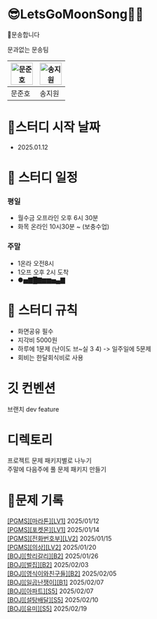 # 😎LetsGoMoonSong🌙🎵

🌝문송합니다

문과없는 문송팀

|<img src="https://i.namu.wiki/i/i6ZpdaKiiEf4qzrR_m9NjvBriuvWtFktDjDX-wry76CYBSssaiOpsZRTVXU20K0kDFnnoBqR9SiVkYh_akXYmQ.webp" alt="문준호" width="50" height="50">|<img src="https://blog.kakaocdn.net/dn/lzgJB/btr4JKTcA3k/o5PKrYIiyLroukkQdQqqk1/img.png" alt="송지원" width="50" height="50">|
|---|---|
|문준호|송지원|

# 🚩스터디 시작 날짜
- 2025.01.12

# 📆 스터디 일정
### 평일 
- 월수금 오프라인 오후 6시 30분
-  화목 온라인 10시30분 ~ (보충수업)
### 주말
-  1온라 오전8시
-  1오프 오후 2시 도착
-  ●▅▇█▇▆▆▅▄▇ 

# 💫 스터디 규칙
- 화면공유 필수  
- 지각비 5000원  
- 하루에 1문제 (난이도 브~실 3 4) -> 일주일에 5문제  
- 회비는 한달회식비로 사용

# 깃 컨벤션
브랜치
dev
feature

# 디렉토리
프로젝트 문제 패키지별로 나누기  
주말에 다음주에 풀 문제 패키지 만들기


# 🍪문제 기록
[[PGMS][마라톤][LV1]](https://school.programmers.co.kr/learn/courses/30/lessons/42576) 2025/01/12  
[[PGMS][포켓몬][LV1]](https://school.programmers.co.kr/learn/courses/30/lessons/1845) 2025/01/14  
[[PGMS][전화번호부][LV2]](https://school.programmers.co.kr/learn/courses/30/lessons/42577) 2025/01/15  
[[PGMS][의상][LV2]](https://school.programmers.co.kr/learn/courses/30/lessons/42578) 2025/01/20  
[[BOJ][할리갈리][B2]](https://www.acmicpc.net/problem/27160) 2025/01/26  
[[BOJ][벌집][B2]](https://www.acmicpc.net/problem/2292) 2025/02/03  
[[BOJ][영식이와친구들][B2]](https://www.acmicpc.net/problem/1592) 2025/02/05  
[[BOJ][일곱난쟁이][B1]](https://www.acmicpc.net/problem/2309) 2025/02/07  
[[BOJ][아파트][S5]](https://www.acmicpc.net/problem/32979)  2025/02/07  
[[BOJ][설탕배달][S5]](https://www.acmicpc.net/problem/2839)  2025/02/10  
[[BOJ][유미][S5]](https://www.acmicpc.net/problem/17286)  2025/02/19  

